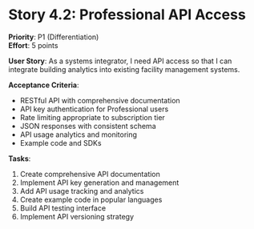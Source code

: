 # Story 4.2: Professional API Access
**Priority**: P1 (Differentiation)  
**Effort**: 5 points  

**User Story**: As a systems integrator, I need API access so that I can integrate building analytics into existing facility management systems.

**Acceptance Criteria**:
- RESTful API with comprehensive documentation
- API key authentication for Professional users
- Rate limiting appropriate to subscription tier
- JSON responses with consistent schema
- API usage analytics and monitoring
- Example code and SDKs

**Tasks**:
1. Create comprehensive API documentation
2. Implement API key generation and management
3. Add API usage tracking and analytics
4. Create example code in popular languages
5. Build API testing interface
6. Implement API versioning strategy
